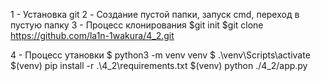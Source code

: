 1 - Установка git  2 - Создание пустой папки, запуск cmd, переход в пустую папку
3 - Процесс клонирования
$git init
$git clone https://github.com/la1n-1wakura/4_2.git

4 - Процесс утановки
$ python3 -m venv venv
$ .\venv\Scripts\activate
$(venv) pip install -r .\4_2\requirements.txt
$(venv) python ./4_2/app.py
